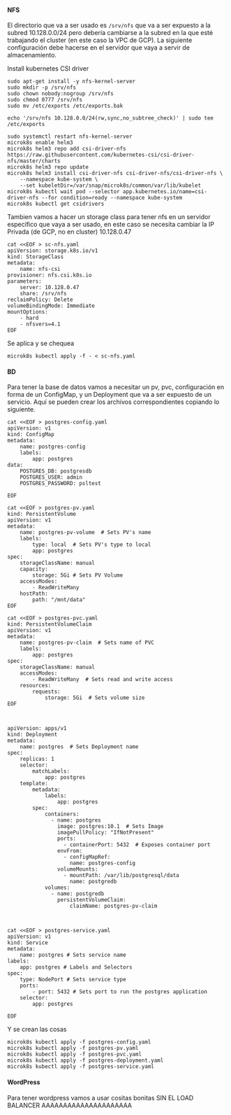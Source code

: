 
#### NFS

El directorio que va a ser usado es `/srv/nfs` que va a ser expuesto a la subred 10.128.0.0/24 pero debería cambiarse a la subred en la que esté trabajando el cluster (en este caso la VPC de GCP). La siguiente configuración debe hacerse en el servidor que vaya a servir de almacenamiento.

Install kubernetes CSI driver

    sudo apt-get install -y nfs-kernel-server
    sudo mkdir -p /srv/nfs
    sudo chown nobody:nogroup /srv/nfs
    sudo chmod 0777 /srv/nfs
    sudo mv /etc/exports /etc/exports.bak

    echo '/srv/nfs 10.128.0.0/24(rw,sync,no_subtree_check)' | sudo tee /etc/exports

    sudo systemctl restart nfs-kernel-server
    microk8s enable helm3
    microk8s helm3 repo add csi-driver-nfs https://raw.githubusercontent.com/kubernetes-csi/csi-driver-nfs/master/charts
    microk8s helm3 repo update
    microk8s helm3 install csi-driver-nfs csi-driver-nfs/csi-driver-nfs \
        --namespace kube-system \
        --set kubeletDir=/var/snap/microk8s/common/var/lib/kubelet
    microk8s kubectl wait pod --selector app.kubernetes.io/name=csi-driver-nfs --for condition=ready --namespace kube-system
    microk8s kubectl get csidrivers

Tambien vamos a hacer un storage class para tener nfs en un servidor específico que vaya a ser usado, en este caso se necesita cambiar la IP Privada (de GCP, no en cluster) 10.128.0.47

    cat <<EOF > sc-nfs.yaml
    apiVersion: storage.k8s.io/v1
    kind: StorageClass
    metadata:
        name: nfs-csi
    provisioner: nfs.csi.k8s.io
    parameters:
        server: 10.128.0.47
        share: /srv/nfs
    reclaimPolicy: Delete
    volumeBindingMode: Immediate
    mountOptions:
        - hard
        - nfsvers=4.1
    EOF

Se aplica y se chequea

    microk8s kubectl apply -f - < sc-nfs.yaml

#### BD

Para tener la base de datos vamos a necesitar un pv, pvc, configuración en forma de un ConfigMap, y un Deployment que va a ser expuesto de un servicio. Aquí se pueden crear los archivos correspondientes copiando lo siguiente.

    cat <<EOF > postgres-config.yaml
    apiVersion: v1
    kind: ConfigMap
    metadata:
        name: postgres-config
        labels:
            app: postgres
    data:
        POSTGRES_DB: postgresdb
        POSTGRES_USER: admin
        POSTGRES_PASSWORD: psltest

    EOF
    
    cat <<EOF > postgres-pv.yaml
    kind: PersistentVolume
    apiVersion: v1
    metadata:
        name: postgres-pv-volume  # Sets PV's name
        labels:
            type: local  # Sets PV's type to local
            app: postgres
    spec:
        storageClassName: manual
        capacity:
            storage: 5Gi # Sets PV Volume
        accessModes:
            - ReadWriteMany
        hostPath:
            path: "/mnt/data"
    EOF

    cat <<EOF > postgres-pvc.yaml
    kind: PersistentVolumeClaim
    apiVersion: v1
    metadata:
        name: postgres-pv-claim  # Sets name of PVC
        labels:
            app: postgres
    spec:
        storageClassName: manual
        accessModes:
            - ReadWriteMany  # Sets read and write access
        resources:
            requests:
                storage: 5Gi  # Sets volume size
    EOF



    apiVersion: apps/v1
    kind: Deployment
    metadata:
        name: postgres  # Sets Deployment name
    spec:
        replicas: 1
        selector:
            matchLabels:
                app: postgres
        template:
            metadata:
                labels:
                    app: postgres
            spec:
                containers:
                  - name: postgres
                    image: postgres:10.1  # Sets Image
                    imagePullPolicy: "IfNotPresent"
                    ports:
                      - containerPort: 5432  # Exposes container port
                    envFrom:
                      - configMapRef:
                        name: postgres-config
                    volumeMounts:
                      - mountPath: /var/lib/postgresql/data
                        name: postgredb
                volumes:
                  - name: postgredb
                    persistentVolumeClaim:
                        claimName: postgres-pv-claim


    
    cat <<EOF > postgres-service.yaml
    apiVersion: v1
    kind: Service
    metadata:
        name: postgres # Sets service name
    labels:
        app: postgres # Labels and Selectors
    spec:
        type: NodePort # Sets service type
        ports:
            - port: 5432 # Sets port to run the postgres application
        selector:
            app: postgres

    EOF

Y se crean las cosas

    microk8s kubectl apply -f postgres-config.yaml
    microk8s kubectl apply -f postgres-pv.yaml
    microk8s kubectl apply -f postgres-pvc.yaml
    microk8s kubectl apply -f postgres-deployment.yaml
    microk8s kubectl apply -f postgres-service.yaml

#### WordPress

Para tener wordpress vamos a usar cositas bonitas SIN EL LOAD BALANCER AAAAAAAAAAAAAAAAAAAAA

